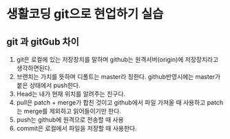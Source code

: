 # 생활코딩 git으로 현업하기 실습

## git 과 gitGub 차이
1. git은 로컬에 있는 저장장치를 말하며 github는 원격서버(origin)에 저장장치라고 생각하면된다. 
2. 브랜치는 가치를 뜻하며 디폴트는 master라 칭한다. github반영시에는 master가 붙은 상태에서 push한다.
3. Head는 내가 현재 위치를 알려주는 친구다. 
4. pull은 patch + merge가 합친 것이고 github에서 파일 가져올 때 사용하고 patch는 merge를 제외하고 읽어들이기만 한다. 
5. push는 github에 원격으로 전송할 때 사용
6. commit은 로컬에서 파일을 저장할 때 사용한다.

